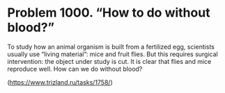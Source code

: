 # Problem 1000. “How to do without blood?”

To study how an animal organism is built from a fertilized egg, scientists usually use “living material”: mice and fruit flies. But this requires surgical intervention: the object under study is cut. It is clear that flies and mice reproduce well. How can we do without blood?

(https://www.trizland.ru/tasks/1758/)